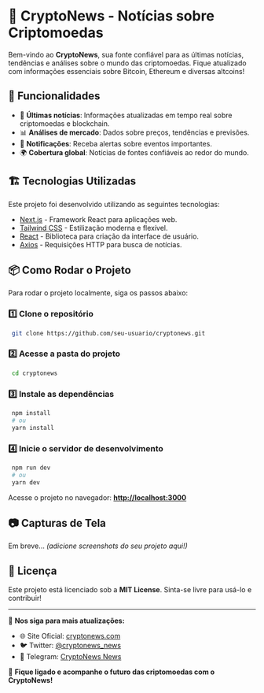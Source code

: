 # 🚀 CryptoNews - Notícias sobre Criptomoedas

Bem-vindo ao **CryptoNews**, sua fonte confiável para as últimas notícias, tendências e análises sobre o mundo das criptomoedas. Fique atualizado com informações essenciais sobre Bitcoin, Ethereum e diversas altcoins!

## 🌟 Funcionalidades

- 📰 **Últimas notícias**: Informações atualizadas em tempo real sobre criptomoedas e blockchain.
- 📊 **Análises de mercado**: Dados sobre preços, tendências e previsões.
- 🔔 **Notificações**: Receba alertas sobre eventos importantes.
- 🌍 **Cobertura global**: Notícias de fontes confiáveis ao redor do mundo.

## 🏗️ Tecnologias Utilizadas

Este projeto foi desenvolvido utilizando as seguintes tecnologias:

- [Next.js](https://nextjs.org/) - Framework React para aplicações web.
- [Tailwind CSS](https://tailwindcss.com/) - Estilização moderna e flexível.
- [React](https://reactjs.org/) - Biblioteca para criação da interface de usuário.
- [Axios](https://axios-http.com/) - Requisições HTTP para busca de notícias.

## 📦 Como Rodar o Projeto

Para rodar o projeto localmente, siga os passos abaixo:

### 1️⃣ Clone o repositório

```bash
 git clone https://github.com/seu-usuario/cryptonews.git
```

### 2️⃣ Acesse a pasta do projeto

```bash
 cd cryptonews
```

### 3️⃣ Instale as dependências

```bash
 npm install
 # ou
 yarn install
```

### 4️⃣ Inicie o servidor de desenvolvimento

```bash
 npm run dev
 # ou
 yarn dev
```

Acesse o projeto no navegador: **[http://localhost:3000](http://localhost:3000)**

## 📷 Capturas de Tela

Em breve... _(adicione screenshots do seu projeto aqui!)_

## 📜 Licença

Este projeto está licenciado sob a **MIT License**. Sinta-se livre para usá-lo e contribuir!

---

🔗 **Nos siga para mais atualizações:**

- 🌐 Site Oficial: [cryptonews.com](https://cryptonews.com)
- 🐦 Twitter: [@cryptonews_news](https://twitter.com/cryptonews_news)
- 📢 Telegram: [CryptoNews News](https://t.me/cryptonews_news)

🚀 **Fique ligado e acompanhe o futuro das criptomoedas com o CryptoNews!**
